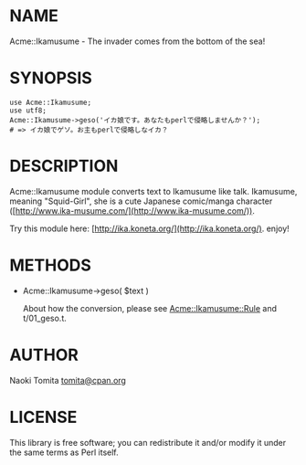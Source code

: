 # NAME

Acme::Ikamusume - The invader comes from the bottom of the sea!

# SYNOPSIS

    use Acme::Ikamusume;
    use utf8;
    Acme::Ikamusume->geso('イカ娘です。あなたもperlで侵略しませんか？');
    # => イカ娘でゲソ。お主もperlで侵略しなイカ？

# DESCRIPTION

Acme::Ikamusume module converts text to Ikamusume like talk.
Ikamusume, meaning "Squid-Girl", she is a cute Japanese comic/manga
character ([http://www.ika-musume.com/](http://www.ika-musume.com/)).

Try this module here: [http://ika.koneta.org/](http://ika.koneta.org/). enjoy!

# METHODS

- Acme::Ikamusume->geso( $text )

    About how the conversion, please see [Acme::Ikamusume::Rule](http://search.cpan.org/perldoc?Acme::Ikamusume::Rule) and t/01\_geso.t.

# AUTHOR

Naoki Tomita <tomita@cpan.org>

# LICENSE

This library is free software; you can redistribute it and/or modify
it under the same terms as Perl itself.
